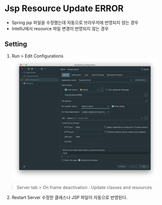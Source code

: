 # Jsp Resource Update ERROR

* Spring jsp 파일을 수정했는데 자동으로 브라우저에 반영되지 않는 경우
* IntelliJ에서 resource 파일 변경이 반영되지 않는 경우

## Setting

1. Run > Edit Configurations
![](assets/Spring-Jsp-Resource-Error-d143d9a4.png)
> Server tab > On frame deactivation : Update classes and resources

2. Restart Server
 수정한 클래스나 JSP 파일이 자동으로 반영된다.
